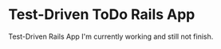 Test-Driven ToDo Rails App
==========================

Test-Driven Rails App I'm currently working and still not finish.
